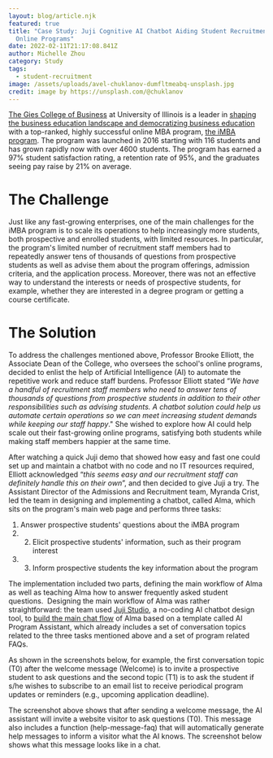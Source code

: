 ```yaml
---
layout: blog/article.njk
featured: true
title: "Case Study: Juji Cognitive AI Chatbot Aiding Student Recruitment of
  Online Programs"
date: 2022-02-11T21:17:08.841Z
author: Michelle Zhou
category: Study
tags:
  - student-recruitment
image: /assets/uploads/avel-chuklanov-dumfltmeabq-unsplash.jpg
credit: image by https://unsplash.com/@chuklanov
---
```

[The Gies College of Business](https://giesbusiness.illinois.edu/) at University of Illinois is a leader in [shaping the business education landscape and democratizing business education](https://poetsandquants.com/2022/01/17/10-business-schools-to-watch-in-2022/10/) with a top-ranked, highly successful online MBA program, [the iMBA program](https://onl). The program was launched in 2016 starting with 116 students and has grown rapidly now with over 4600 students. The program has earned a 97% student satisfaction rating, a retention rate of 95%, and the graduates seeing pay raise by 21% on average.

# **The Challenge**

Just like any fast-growing enterprises, one of the main challenges for the iMBA program is to scale its operations to help increasingly more students, both prospective and enrolled students, with limited resources. In particular, the program's limited number of recruitment staff members had to repeatedly answer tens of thousands of questions from prospective students as well as advise them about the program offerings, admission criteria, and the application process. Moreover, there was not an effective way to understand the interests or needs of prospective students, for example, whether they are interested in a degree program or getting a course certificate. 

# **The Solution**

To address the challenges mentioned above, Professor Brooke Elliott, the Associate Dean of the College, who oversees the school's online programs, decided to enlist the help of Artificial Intelligence (AI) to automate the repetitive work and reduce staff burdens. Professor Elliott stated “*We have a handful of recruitment staff members who need to answer tens of thousands of questions from prospective students in addition to their other responsibilities such as advising students. A chatbot solution could help us automate certain operations so we can meet increasing student demands while keeping our staff happy*." She wished to explore how AI could help scale out their fast-growing online programs, satisfying both students while making staff members happier at the same time. 

After watching a quick Juji demo that showed how easy and fast one could set up and maintain a chatbot with no code and no IT resources required, Elliott acknowledged “*this seems easy and our recruitment staff can definitely handle this on their own*”, and then decided to give Juji a try. The Assistant Director of the Admissions and Recruitment team, Myranda Crist, led the team in designing and implementing a chatbot, called Alma, which sits on the program's main web page and performs three tasks:



1. Answer prospective students' questions about the iMBA program
2. 2. Elicit prospective students' information, such as their program interest
3. 3. Inform prospective students the key information about the program

The implementation included two parts, defining the main workflow of Alma as well as teaching Alma how to answer frequently asked student questions.  Designing the main workflow of Alma was rather straightforward: the team used [Juji Studio](https://juji.io/no-coding-ai-chatbot-builder/), a no-coding AI chatbot design tool, to [build the main chat flow](https://juji.io/blog/a-step-to-step-guide-how-to-make-a-multi-purpose-chatbot-no-coding-required/) of Alma based on a template called AI Program Assistant, which already includes a set of conversation topics related to the three tasks mentioned above and a set of program related FAQs. 

As shown in the screenshots below, for example, the first conversation topic (T0) after the welcome message (Welcome) is to invite a prospective student to ask questions and the second topic (T1) is to ask the student if s/he wishes to subscribe to an email list to receive periodical program updates or reminders (e.g., upcoming application deadline).   



The screenshot above shows that after sending a welcome message, the AI assistant will invite a website visitor to ask questions (T0). This message also includes a function (help-message-faq) that will automatically generate help messages to inform a visitor what the AI knows. The screenshot below shows what this message looks like in a chat.